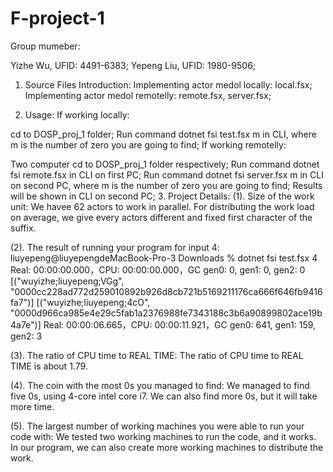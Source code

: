 # F-project-1
Group mumeber:

Yizhe Wu, UFID: 4491-6383;
Yepeng Liu, UFID: 1980-9506;
1. Source Files Introduction:
Implementing actor medol locally: local.fsx;
Implementing actor medol remotelly: remote.fsx, server.fsx;

2. Usage:
If working locally:

cd to DOSP_proj_1 folder;
Run command dotnet fsi test.fsx m in CLI, where m is the number of zero you are going to find;
If working remotelly:

Two computer cd to DOSP_proj_1 folder respectively;
Run command dotnet fsi remote.fsx in CLI on first PC;
Run command dotnet fsi server.fsx m in CLI on second PC, where m is the number of zero you are going to find;
Results will be shown in CLI on second PC;
3. Project Details:
(1). Size of the work unit:
We havee 62 actors to work in parallel. For distributing the work load on average, we give every actors different and fixed first character of the suffix.

(2). The result of running your program for input 4:
liuyepeng@liuyepengdeMacBook-Pro-3 Downloads % dotnet fsi test.fsx 4
Real: 00:00:00.000，CPU: 00:00:00.000，GC gen0: 0, gen1: 0, gen2: 0
[("wuyizhe;liuyepeng;VGg", "0000cc228ad772d259010892b926d8cb721b5169211176ca666f646fb9416fa7")]
[("wuyizhe;liuyepeng;4cO", "0000d966ca985e4e29c5fab1a2376988fe7343188c3b6a90899802ace19b4a7e")]
Real: 00:00:06.665，CPU: 00:00:11.921，GC gen0: 641, gen1: 159, gen2: 3

(3). The ratio of CPU time to REAL TIME:
The ratio of CPU time to REAL TIME is about 1.79.

(4). The coin with the most 0s you managed to find:
We managed to find five 0s, using 4-core intel core i7. We can also find more 0s, but it will take more time.

(5). The largest number of working machines you were able to run your code with:
We tested two working machines to run the code, and it works. In our program, we can also create more working machines to distribute the work.
